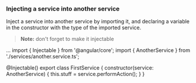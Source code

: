 ### Injecting a service into another service
Inject a service into another service by importing it, and declaring a variable in the constructor with the type of the imported service.

> **Note:** don't forget to make it injectable

...
import { Injectable } from '@angular/core';
import { AnotherService } from './services/another.service.ts';

@Injectable()
export class FirstService {
  constructor(service: AnotherService) {
    this.stuff = service.performAction();
  }
}
